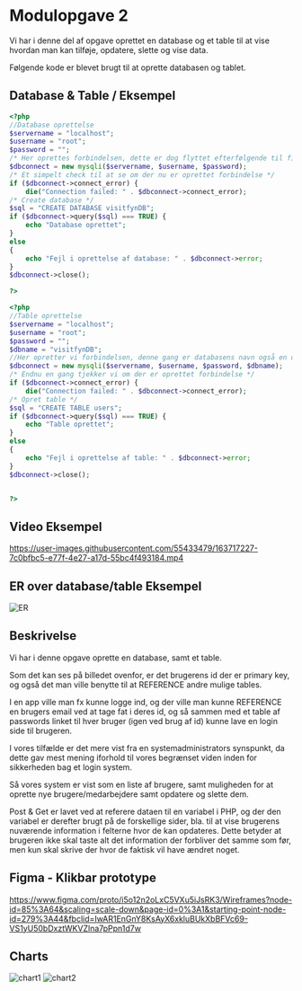 # Modulopgave 2

Vi har i denne del af opgave oprettet en database og et table til at vise
hvordan man kan tilføje, opdatere, slette og vise data.

Følgende kode er blevet brugt til at oprette databasen og tablet.




## Database & Table / Eksempel

```php
<?php
//Database oprettelse
$servername = "localhost";
$username = "root";
$password = "";
/* Her oprettes forbindelsen, dette er dog flyttet efterfølgende til filen addConnect.php */
$dbconnect = new mysqli($servername, $username, $password);
/* Et simpelt check til at se om der nu er oprettet forbindelse */
if ($dbconnect->connect_error) {
    die("Connection failed: " . $dbconnect->connect_error);
/* Create database */
$sql = "CREATE DATABASE visitfynDB";
if ($dbconnect->query($sql) === TRUE) {
    echo "Database oprettet";
}
else
{
    echo "Fejl i oprettelse af database: " . $dbconnect->error;
}
$dbconnect->close();

?>

<?php
//Table oprettelse
$servername = "localhost";
$username = "root";
$password = "";
$dbname = "visitfynDB";
//Her opretter vi forbindelsen, denne gang er databasens navn også en del af forbindelsen.
$dbconnect = new mysqli($servername, $username, $password, $dbname);
/* Endnu en gang tjekker vi om der er oprettet forbindelse */
if ($dbconnect->connect_error) {
    die("Connection failed: " . $dbconnect->connect_error);
/* Opret table */
$sql = "CREATE TABLE users";
if ($dbconnect->query($sql) === TRUE) {
    echo "Table oprettet";
}
else
{
    echo "Fejl i oprettelse af table: " . $dbconnect->error;
}
$dbconnect->close();


?>
```

## Video Eksempel
https://user-images.githubusercontent.com/55433479/163717227-7c0bfbc5-e77f-4e27-a17d-55bc4f493184.mp4

## ER over database/table Eksempel
![ER](https://user-images.githubusercontent.com/55433479/163719348-09661b05-d941-4355-8337-f0aafea6785d.png)


## Beskrivelse

Vi har i denne opgave oprette en database, samt et table.

Som det kan ses på billedet ovenfor, er det brugerens id der er primary key, og 
også det man ville benytte til at REFERENCE andre mulige tables.

I en app ville man fx kunne logge ind, og der ville man kunne REFERENCE en brugers email
ved at tage fat i deres id, og så sammen med et table af passwords linket til hver bruger (igen ved brug af id)
kunne lave en login side til brugeren.

I vores tilfælde er det mere vist fra en systemadministrators synspunkt, da dette gav
mest mening iforhold til vores begrænset viden inden for sikkerheden bag et login system.

Så vores system er vist som en liste af brugere, samt muligheden for at oprette nye brugere/medarbejdere
samt opdatere og slette dem.

Post & Get er lavet ved at referere dataen til en variabel i PHP, og der den variabel er derefter brugt på de forskellige sider, bla.
til at vise brugerens nuværende information i felterne hvor de kan opdateres.
Dette betyder at brugeren ikke skal taste alt det information der forbliver det samme som før, men kun skal skrive der hvor de faktisk vil have ændret noget.


## Figma - Klikbar prototype

https://www.figma.com/proto/i5o12n2oLxC5VXu5iJsRK3/Wireframes?node-id=85%3A64&scaling=scale-down&page-id=0%3A1&starting-point-node-id=279%3A44&fbclid=IwAR1EnGnY8KsAyX6xkluBUkXbBFVc69-VS1yU50bDxztWKVZlna7pPpn1d7w


## Charts
![chart1](https://user-images.githubusercontent.com/55433479/163830334-fea68c33-938c-48df-ae77-973290381700.png)
![chart2](https://user-images.githubusercontent.com/55433479/163830339-5ca7740a-a952-4819-b738-3beb5a1697a9.png)
